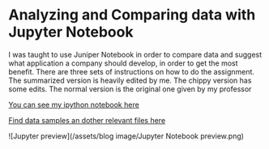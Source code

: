 # Analyzing and Comparing data with Jupyter Notebook

I was taught to use Juniper Notebook in order to compare data and suggest what application a company should develop, in order to get the most benefit. 
There are three sets of instructions on how to do the assignment. The summarized version is heavily edited by me. The chippy version has some edits. The normal version is the original one given by my professor

[You can see my ipython notebook here](https://github.com/SimonXTea/SimonXTea.github.io/blob/main/projects/Jupyter%20Notebook/proj03.ipynb)

[Find data samples an dother relevant files here](https://github.com/SimonXTea/SimonXTea.github.io/blob/main/projects/Jupyter%20Notebook/)

![Jupyter preview](/assets/blog image/Jupyter Notebook preview.png)


